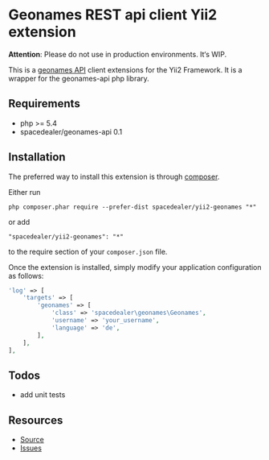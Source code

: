# Geonames REST api client Yii2 extension

**Attention**: Please do not use in production environments. It‘s WIP.

This is a [geonames API](http://www.geonames.org/export/web-services.html) client extensions for the Yii2 Framework.
It is a wrapper for the geonames-api php library.

## Requirements

 - php >= 5.4
 - spacedealer/geonames-api 0.1
 
## Installation

The preferred way to install this extension is through [composer](http://getcomposer.org/download/).

Either run

```
php composer.phar require --prefer-dist spacedealer/yii2-geonames "*"
```

or add

```
"spacedealer/yii2-geonames": "*"
```

to the require section of your `composer.json` file.

Once the extension is installed, simply modify your application configuration as follows:

```php
'log' => [
	'targets' => [
		'geonames' => [
			'class' => 'spacedealer\geonames\Geonames',
			'username' => 'your_username',
			'language' => 'de',
		],
	],
],
```

## Todos

 - add unit tests

## Resources

 - [Source](https://github.com/spacedealer/yii2-geonames)
 - [Issues](https://github.com/spacedealer/yii2-geonames/issues)
